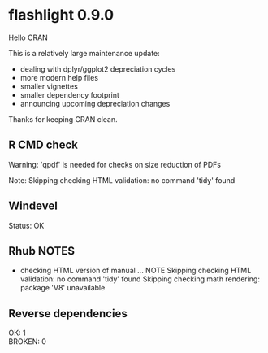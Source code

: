 # flashlight 0.9.0

Hello CRAN

This is a relatively large maintenance update:

- dealing with dplyr/ggplot2 depreciation cycles
- more modern help files
- smaller vignettes
- smaller dependency footprint
- announcing upcoming depreciation changes

Thanks for keeping CRAN clean.

## R CMD check

Warning: 'qpdf' is needed for checks on size reduction of PDFs

Note: Skipping checking HTML validation: no command 'tidy' found

## Windevel

Status: OK

## Rhub NOTES

* checking HTML version of manual ... NOTE
Skipping checking HTML validation: no command 'tidy' found
Skipping checking math rendering: package 'V8' unavailable


## Reverse dependencies

OK: 1                                                                                          
BROKEN: 0

